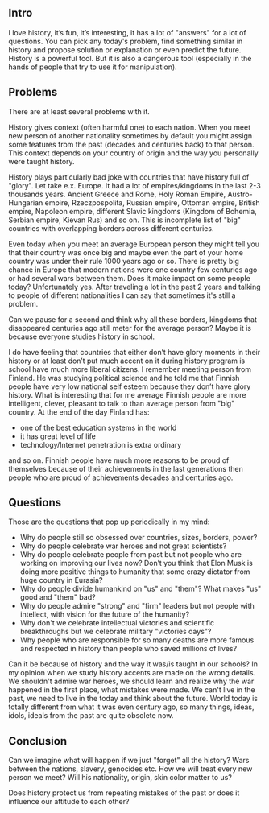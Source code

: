 <!--
name: Is history harmful?
description: Is history harmful and teaching it causes some serious problems in the long run
author: Anton Podviaznikov
author_email: anton@hashobject.com
author_url: http://twitter.com/podviaznikov
author_github: podviaznikov
author_twitter: podviaznikov
author_avatar: /images/anton-avatar.png
location: Ohrid, Macedonia
date_created: 2014-05-11
date_modified: 2014-05-11
date_published: 2014-05-11
headline:
in_language: en
keywords: history, education, rant
discussion_url: https://github.com/hashobject/blog.hashobject.com/issues/16
canonical_url: http://blog.hashobject.com/is-history-harmful
-->

## Intro


I love history, it’s fun, it’s interesting, it has a lot of "answers" for a lot of questions. You can pick any today's problem, find something similar in history and propose solution or explanation or even predict the future.
History is a powerful tool. But it is also a dangerous tool (especially in the hands of people that try to use it for manipulation).


## Problems

There are at least several problems with it.

History gives context (often harmful one) to each nation. When you meet new person of another nationality sometimes by default you might assign some features from the past (decades and centuries back) to that person.
This context depends on your country of origin and the way you personally were taught history.

History plays particularly bad joke with countries that have history full of "glory". Let take e.x. Europe. It had a lot of empires/kingdoms in the last 2-3 thousands years. Ancient Greece and Rome, Holy Roman Empire, Austro-Hungarian empire, Rzeczpospolita, Russian empire, Ottoman empire, British empire, Napoleon empire, different Slavic kingdoms (Kingdom of Bohemia, Serbian empire, Kievan Rus) and so on. This is incomplete list of "big" countries with overlapping borders across different centuries.

Even today when you meet an average European person they might tell you that their country was once big and maybe even the part of your home country was under their rule 1000 years ago or so.
There is pretty big chance in Europe that modern nations were one country few centuries ago or had several wars between them. Does it make impact on some people today? Unfortunately yes. After traveling a lot in the past 2 years and talking to people of different nationalities I can say that sometimes it's still a problem.


Can we pause for a second and think why all these borders, kingdoms that disappeared centuries ago still meter for the average  person? Maybe it is because everyone studies history in school.


I do have feeling that countries that either don’t have glory moments in their history or at least don’t put much accent on it during history program is school have much more liberal citizens. I remember meeting person from Finland. He was studying political science and he told me that Finnish people have very low national self esteem because they don’t have glory history.
What is interesting that for me average Finnish people are more intelligent, clever, pleasant to talk to than average person from "big" country. At the end of the day Finland has:

  * one of the best education systems in the world
  * it has great level of life
  * technology/Internet penetration is extra ordinary

and so on. Finnish people have much more reasons to be proud of themselves because of their achievements in the last generations then people who are proud of achievements decades and centuries ago.


## Questions

Those are the questions that pop up periodically in my mind:

  * Why do people still so obsessed over countries, sizes, borders, power?
  * Why do people celebrate war heroes and not great scientists?
  * Why do people celebrate people from past but not people who are working on improving our lives now? Don’t you think that Elon Musk is doing more positive things to humanity that some crazy dictator from huge country in Eurasia?
  * Why do people divide humankind on "us" and "them"? What makes "us" good and "them" bad?
  * Why do people admire "strong" and "firm" leaders but not people with intellect, with vision for the future of the humanity?
  * Why don't we celebrate intellectual victories and scientific breakthroughs but we celebrate military "victories days"?
  * Why people who are responsible for so many deaths are more famous and respected in history than people who saved millions of lives?


Can it be because of history and the way it was/is taught in our schools?
In my opinion when we study history accents are made on the wrong details. We shouldn't admire war heroes, we should learn and realize why the war happened in the first place, what mistakes were made. We can't live in the past, we need to live in the
today and think about the future. World today is totally different from what it was even century ago, so
many things, ideas, idols, ideals from the past are quite obsolete now.



## Conclusion

Can we imagine what will happen if we just "forget" all the history? Wars between the nations, slavery, genocides etc.  How we will treat every new person we meet? Will his nationality, origin, skin color matter to us?

Does history protect us from repeating mistakes of the past or does it influence our attitude to each other?
